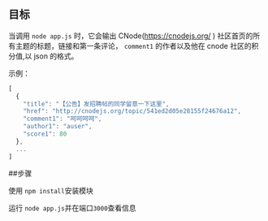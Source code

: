
## 目标

当调用 `node app.js` 时，它会输出 CNode(https://cnodejs.org/ ) 社区首页的所有主题的标题，链接和第一条评论， `comment1` 的作者以及他在 cnode 社区的积分值,以 json 的格式。


示例：

```js
[
  {
    "title": "【公告】发招聘帖的同学留意一下这里",
    "href": "http://cnodejs.org/topic/541ed2d05e28155f24676a12",
    "comment1": "呵呵呵呵",
    "author1": "auser",
    "score1": 80
  },
  ...
]
```

##步骤

使用	`npm install`安装模块

运行 `node app.js`并在端口`3000`查看信息






